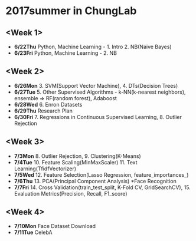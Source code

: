 # 2017summer in ChungLab

## <Week 1>
- **6/22Thu** Python, Machine Learning - 1. Intro 2. NB(Naive Bayes)
- **6/23Fri** Python, Machine Learning - 2. NB

## <Week 2>
- **6/26Mon** 3. SVM(Support Vector Machine), 4. DTs(Decision Trees)
- **6/27Tue** 5. Other Supervised Algorithms - k-NN(k-nearest neighbors), ensemble => RF(random forest), Adaboost
- **6/28Wed** 6. Enron Datasets
- **6/29Thu** Research Plan
- **6/30Fri** 7. Regressions in Continuous Supervised Learning, 8. Outlier Rejection

## <Week 3>
- **7/3Mon** 8. Outlier Rejection, 9. Clustering(K-Means)
- **7/4Tue** 10. Feature Scaling(MinMaxScaler) 11. Text Learning(TfidfVectorizer)
- **7/5Wed** 12. Feature Selection(Lasso Regression, feature_importances_)
- **7/6Thu** 13. PCA(Principal Component Analysis) *Face Recognition
- **7/7Fri** 14. Cross Validation(train_test_split, K-Fold CV, GridSearchCV), 15. Evaluation Metrics(Precision, Recall, F1_score)

## <Week 4>
- **7/10Mon** Face Dataset Download
- **7/11Tue** CelebA
